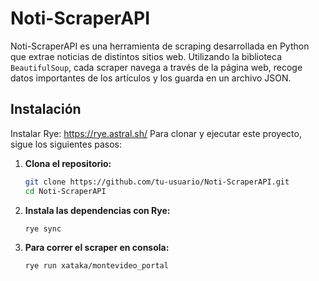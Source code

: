 # Noti-ScraperAPI



Noti-ScraperAPI es una herramienta de scraping desarrollada en Python que extrae noticias de distintos sitios web. Utilizando la biblioteca `BeautifulSoup`, cada scraper navega a través de la página web, recoge datos importantes de los artículos y los guarda en un archivo JSON.



## Instalación
Instalar Rye: https://rye.astral.sh/
Para clonar y ejecutar este proyecto, sigue los siguientes pasos:

1. **Clona el repositorio:**

   ```bash
   git clone https://github.com/tu-usuario/Noti-ScraperAPI.git
   cd Noti-ScraperAPI
   ```
   
2. **Instala las dependencias con Rye:**

    ```bash
    rye sync
    ```

3. **Para correr el scraper en consola:**

    ```bash
    rye run xataka/montevideo_portal
    ```


